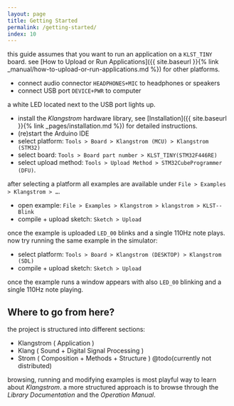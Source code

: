 ```yaml
---
layout: page
title: Getting Started
permalink: /getting-started/
index: 10
---
```


this guide assumes that you want to run an application on a `KLST_TINY` board. see [How to Upload or Run Applications]({{ site.baseurl }}{% link _manual/how-to-upload-or-run-applications.md %}) for other platforms.

- connect audio connector `HEADPHONES+MIC` to headphones or speakers
- connect USB port `DEVICE+PWR` to computer

a white LED located next to the USB port lights up.

- install the *Klangstrom* hardware library, see [Installation]({{ site.baseurl }}{% link _pages/installation.md %}) for detailed instructions. 
- (re)start the Arduino IDE
- select platform: `Tools > Board > Klangstrom (MCU) > Klangstrom (STM32)`
- select board: `Tools > Board part number > KLST_TINY(STM32F446RE)`
- select upload method: `Tools > Upload Method > STM32CubeProgrammer (DFU)`. 

after selecting a platform all examples are available under `File > Examples > Klangstrom > …`.

- open example: `File > Examples > Klangstrom > klangstrom > KLST--Blink`
- compile + upload sketch: `Sketch > Upload`

once the example is uploaded `LED_00` blinks and a single 110Hz note plays. now try running the same example in the simulator:

- select platform: `Tools > Board > Klangstrom (DESKTOP) > Klangstrom (SDL)`
- compile + upload sketch: `Sketch > Upload`

once the example runs a window appears with also `LED_00` blinking and a single 110Hz note playing.

## Where to go from here?

the project is structured into different sections:

- Klangstrom ( Application )
- Klang ( Sound + Digital Signal Processing )
- Strom ( Composition + Methods + Structure ) @todo(currently not distributed)

browsing, running and modifying examples is most playful way to learn about *Klangstrom*. a more structured approach is to browse through the *Library Documentation* and the *Operation Manual*.
